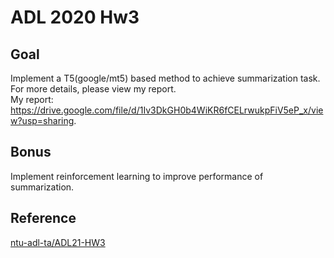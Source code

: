# ADL 2020 Hw3

## Goal
Implement a T5(google/mt5) based method to achieve summarization task.  
For more details, please view my report.  
My report: https://drive.google.com/file/d/1Iv3DkGH0b4WiKR6fCELrwukpFiV5eP_x/view?usp=sharing.

## Bonus
Implement reinforcement learning to improve performance of summarization.

## Reference
[ntu-adl-ta/ADL21-HW3](https://github.com/ntu-adl-ta/ADL21-HW3)
